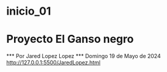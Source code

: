 # inicio_01
# Proyecto El Ganso negro
*** Por Jared Lopez Lopez ***
Domingo 19 de Mayo de 2024
http://127.0.0.1:5500/JaredLopez.html